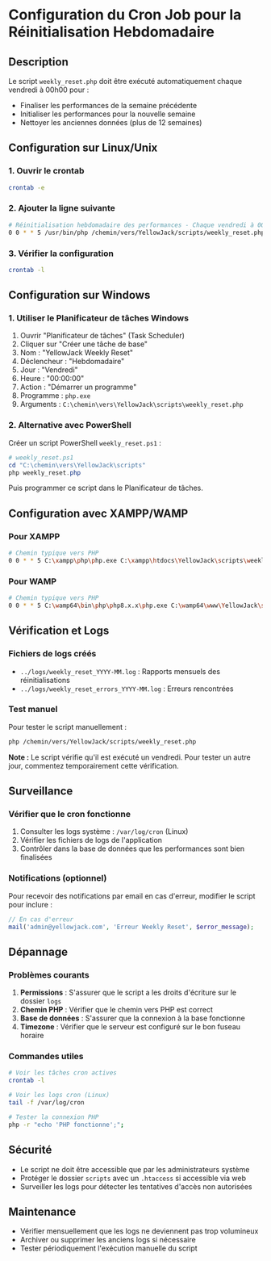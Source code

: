 # Configuration du Cron Job pour la Réinitialisation Hebdomadaire

## Description
Le script `weekly_reset.php` doit être exécuté automatiquement chaque vendredi à 00h00 pour :
- Finaliser les performances de la semaine précédente
- Initialiser les performances pour la nouvelle semaine
- Nettoyer les anciennes données (plus de 12 semaines)

## Configuration sur Linux/Unix

### 1. Ouvrir le crontab
```bash
crontab -e
```

### 2. Ajouter la ligne suivante
```bash
# Réinitialisation hebdomadaire des performances - Chaque vendredi à 00h00
0 0 * * 5 /usr/bin/php /chemin/vers/YellowJack/scripts/weekly_reset.php
```

### 3. Vérifier la configuration
```bash
crontab -l
```

## Configuration sur Windows

### 1. Utiliser le Planificateur de tâches Windows
1. Ouvrir "Planificateur de tâches" (Task Scheduler)
2. Cliquer sur "Créer une tâche de base"
3. Nom : "YellowJack Weekly Reset"
4. Déclencheur : "Hebdomadaire"
5. Jour : "Vendredi"
6. Heure : "00:00:00"
7. Action : "Démarrer un programme"
8. Programme : `php.exe`
9. Arguments : `C:\chemin\vers\YellowJack\scripts\weekly_reset.php`

### 2. Alternative avec PowerShell
Créer un script PowerShell `weekly_reset.ps1` :
```powershell
# weekly_reset.ps1
cd "C:\chemin\vers\YellowJack\scripts"
php weekly_reset.php
```

Puis programmer ce script dans le Planificateur de tâches.

## Configuration avec XAMPP/WAMP

### Pour XAMPP
```bash
# Chemin typique vers PHP
0 0 * * 5 C:\xampp\php\php.exe C:\xampp\htdocs\YellowJack\scripts\weekly_reset.php
```

### Pour WAMP
```bash
# Chemin typique vers PHP
0 0 * * 5 C:\wamp64\bin\php\php8.x.x\php.exe C:\wamp64\www\YellowJack\scripts\weekly_reset.php
```

## Vérification et Logs

### Fichiers de logs créés
- `../logs/weekly_reset_YYYY-MM.log` : Rapports mensuels des réinitialisations
- `../logs/weekly_reset_errors_YYYY-MM.log` : Erreurs rencontrées

### Test manuel
Pour tester le script manuellement :
```bash
php /chemin/vers/YellowJack/scripts/weekly_reset.php
```

**Note :** Le script vérifie qu'il est exécuté un vendredi. Pour tester un autre jour, commentez temporairement cette vérification.

## Surveillance

### Vérifier que le cron fonctionne
1. Consulter les logs système : `/var/log/cron` (Linux)
2. Vérifier les fichiers de logs de l'application
3. Contrôler dans la base de données que les performances sont bien finalisées

### Notifications (optionnel)
Pour recevoir des notifications par email en cas d'erreur, modifier le script pour inclure :
```php
// En cas d'erreur
mail('admin@yellowjack.com', 'Erreur Weekly Reset', $error_message);
```

## Dépannage

### Problèmes courants
1. **Permissions** : S'assurer que le script a les droits d'écriture sur le dossier `logs`
2. **Chemin PHP** : Vérifier que le chemin vers PHP est correct
3. **Base de données** : S'assurer que la connexion à la base fonctionne
4. **Timezone** : Vérifier que le serveur est configuré sur le bon fuseau horaire

### Commandes utiles
```bash
# Voir les tâches cron actives
crontab -l

# Voir les logs cron (Linux)
tail -f /var/log/cron

# Tester la connexion PHP
php -r "echo 'PHP fonctionne';";
```

## Sécurité

- Le script ne doit être accessible que par les administrateurs système
- Protéger le dossier `scripts` avec un `.htaccess` si accessible via web
- Surveiller les logs pour détecter les tentatives d'accès non autorisées

## Maintenance

- Vérifier mensuellement que les logs ne deviennent pas trop volumineux
- Archiver ou supprimer les anciens logs si nécessaire
- Tester périodiquement l'exécution manuelle du script